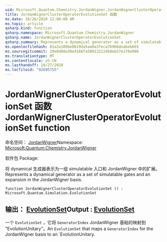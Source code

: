 ```yaml
---
uid: Microsoft.Quantum.Chemistry.JordanWigner.JordanWignerClusterOperatorEvolutionSet
title: JordanWignerClusterOperatorEvolutionSet 函数
ms.date: 10/26/2020 12:00:00 AM
ms.topic: article
qsharp.kind: function
qsharp.namespace: Microsoft.Quantum.Chemistry.JordanWigner
qsharp.name: JordanWignerClusterOperatorEvolutionSet
qsharp.summary: Represents a dynamical generator as a set of simulatable gates and an expansion in the JordanWigner basis.
ms.openlocfilehash: 81a2a109be0b19da5aa0a3feca76966deabeb665
ms.sourcegitcommit: 29e0d88a30e4166fa580132124b0eb57e1f0e986
ms.translationtype: MT
ms.contentlocale: zh-CN
ms.lasthandoff: 10/27/2020
ms.locfileid: "92695755"
---
```

# <a name="jordanwignerclusteroperatorevolutionset-function"></a><span data-ttu-id="3033e-102">JordanWignerClusterOperatorEvolutionSet 函数</span><span class="sxs-lookup"><span data-stu-id="3033e-102">JordanWignerClusterOperatorEvolutionSet function</span></span>

<span data-ttu-id="3033e-103">命名空间： [JordanWigner](xref:Microsoft.Quantum.Chemistry.JordanWigner)</span><span class="sxs-lookup"><span data-stu-id="3033e-103">Namespace: [Microsoft.Quantum.Chemistry.JordanWigner](xref:Microsoft.Quantum.Chemistry.JordanWigner)</span></span>

<span data-ttu-id="3033e-104">软件包 [](https://nuget.org/packages/)</span><span class="sxs-lookup"><span data-stu-id="3033e-104">Package: [](https://nuget.org/packages/)</span></span>


<span data-ttu-id="3033e-105">将 dynamical 生成器表示为一组 simulatable 入口和 JordanWigner 中的扩展。</span><span class="sxs-lookup"><span data-stu-id="3033e-105">Represents a dynamical generator as a set of simulatable gates and an expansion in the JordanWigner basis.</span></span>

```qsharp
function JordanWignerClusterOperatorEvolutionSet () : Microsoft.Quantum.Simulation.EvolutionSet
```


## <a name="output--evolutionset"></a><span data-ttu-id="3033e-106">输出： [EvolutionSet](xref:Microsoft.Quantum.Simulation.EvolutionSet)</span><span class="sxs-lookup"><span data-stu-id="3033e-106">Output : [EvolutionSet](xref:Microsoft.Quantum.Simulation.EvolutionSet)</span></span>

<span data-ttu-id="3033e-107">一个 `EvolutionSet` ，它将 `GeneratorIndex` JordanWigner 基础的映射到 "EvolutionUnitary"。</span><span class="sxs-lookup"><span data-stu-id="3033e-107">An `EvolutionSet` that maps a `GeneratorIndex` for the JordanWigner basis to an \`EvolutionUnitary.</span></span>